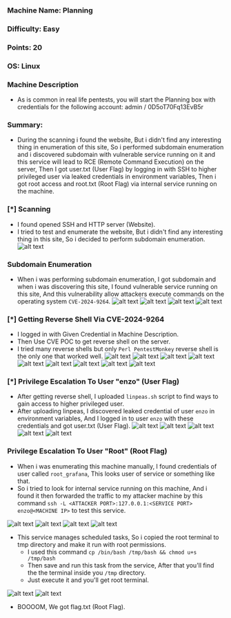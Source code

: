 ### Machine Name: Planning
### Difficulty: Easy
### Points: 20
### OS: Linux

### Machine Description 
  * As is common in real life pentests, you will start the Planning box with credentials for the following account: admin / 0D5oT70Fq13EvB5r

### Summary:
  * During the scanning i found the website, But i didn't find any interesting thing in enumeration of this site, So i performed subdomain enumeration and i discovered subdomain with vulnerable service running on it and this service will lead to RCE (Remote Command Execution) on the server, Then I got user.txt (User Flag) by logging in with SSH to higher privileged user via leaked credentials in environment variables, Then i got root access and root.txt (Root Flag) via internal service running on the machine.

### [*] Scanning
  * I found opened SSH and HTTP server (Website).
  * I tried to test and enumerate the website, But i didn't find any interesting thing in this site, So i decided to perform subdomain enumeration.
![alt text](Pics/Screenshot_2025-08-18_15-30-41.png)

### Subdomain Enumeration
  * When i was performing subdomain enumeration, I got subdomain and when i was discovering this site, I found vulnerable service running on this site, And this vulnerability allow attackers execute commands on the operating system `CVE-2024-9264`.
![alt text](Pics/Screenshot_2025-08-19_13-50-08.png)
![alt text](Pics/Screenshot_2025-08-19_14-09-41.png)
![alt text](Pics/Screenshot_2025-08-19_14-00-55.png)
![alt text](Pics/Screenshot_2025-08-20_09-41-12.png)


### [*] Getting Reverse Shell Via CVE-2024-9264
  * I logged in with Given Credential in Machine Description.
  * Then Use CVE POC to get reverse shell on the server.
  * I tried many reverse shells but only `Perl PentestMonkey` reverse shell is the only one that worked well.
![alt text](Pics/Screenshot_2025-08-20_10-01-36.png)
![alt text](Pics/Screenshot_2025-08-20_10-32-47.png)
![alt text](Pics/Screenshot_2025-08-20_10-30-55.png)
![alt text](Pics/Screenshot_2025-08-20_10-34-04.png)
![alt text](Pics/Screenshot_2025-08-20_10-34-43.png)
![alt text](Pics/Screenshot_2025-08-20_10-35-22.png)
![alt text](Pics/Screenshot_2025-08-20_10-36-30.png)
![alt text](Pics/Screenshot_2025-08-20_10-40-40.png)
![alt text](Pics/Screenshot_2025-08-20_10-40-53.png)

### [*] Privilege Escalation To User "enzo" (User Flag)
  * After getting reverse shell, I uploaded `linpeas.sh` script to find ways to gain access to higher privileged user.
  * After uploading linpeas, I discovered leaked credential of user `enzo` in environment variables, And I logged in to user `enzo` with these credentials and got user.txt (User Flag).
![alt text](Pics/Screenshot_2025-08-20_11-00-41.png)
![alt text](Pics/Screenshot_2025-08-20_11-01-02.png)
![alt text](Pics/Screenshot_2025-08-20_11-06-35.png)
![alt text](Pics/Screenshot_2025-08-20_11-08-50.png)
![alt text](Pics/Screenshot_2025-08-20_11-10-48.png)

### Privilege Escalation To User "Root" (Root Flag)
  * When i was enumerating this machine manually, I found credentials of user called `root_grafana`, This looks user of service or something like that.
  * So i tried to look for internal service running on this machine, And i found it then forwarded the traffic to my attacker machine by this command `ssh -L <ATTACKER PORT>:127.0.0.1:<SERVICE PORT> enzo@<MACHINE IP>` to test this service.

![alt text](Pics/Screenshot_2025-08-21_12-31-43.png)
![alt text](Pics/Screenshot_2025-08-21_12-38-58.png)
![alt text](Pics/Screenshot_2025-08-21_12-39-32.png)
![alt text](Pics/Screenshot_2025-08-21_12-53-02.png)
  * This service manages scheduled tasks, So i copied the root terminal to tmp directory and make it run with root permissions.
    * I used this command `cp /bin/bash /tmp/bash && chmod u+s /tmp/bash`
    * Then save and run this task from the service, After that you'll find the the terminal inside you `/tmp` directory.
    * Just execute it and you'll get root terminal.

![alt text](Pics/Screenshot_2025-08-21_13-12-08.png)
![alt text](Pics/Screenshot_2025-08-21_13-06-37.png)
  * BOOOOM, We got flag.txt (Root Flag).
